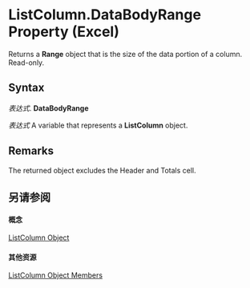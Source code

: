 
# ListColumn.DataBodyRange Property (Excel)

Returns a  **Range** object that is the size of the data portion of a column. Read-only.


## Syntax

 _表达式_. **DataBodyRange**

 _表达式_ A variable that represents a **ListColumn** object.


## Remarks

The returned object excludes the Header and Totals cell.


## 另请参阅


#### 概念


[ListColumn Object](c2060e4a-2340-c606-f272-1e4dad6964d0.md)
#### 其他资源


[ListColumn Object Members](http://msdn.microsoft.com/library/fc0854b0-0c1b-639c-f060-c6cd68279496%28Office.15%29.aspx)